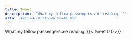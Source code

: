 ```yaml
---
title: Tweet
description: '"What my fellow passengers are reading. "'
date: '2011-06-01T16:06:56+01:00'
---
```

What my fellow passengers are reading. 
      {{< tweet 0 0 >}}
    
